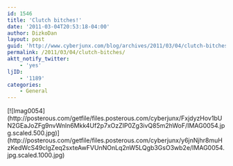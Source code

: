 ```yaml
---
id: 1546
title: 'Clutch bitches!'
date: '2011-03-04T20:53:18-04:00'
author: DizkoDan
layout: post
guid: 'http://www.cyberjunx.com/blog/archives/2011/03/04/clutch-bitches/'
permalink: /2011/03/04/clutch-bitches/
aktt_notify_twitter:
    - 'yes'
ljID:
    - '1189'
categories:
    - General
---
```


<div class="posterous_autopost"><div class="p_embed p_image_embed"> [![Imag0054](http://posterous.com/getfile/files.posterous.com/cyberjunx/FxjdyzHov1bUN2GEaJoZFg9nvWnln6Mkk4Uf2p7xOzZIP0Zg3ivQ85m2hWoF/IMAG0054.jpg.scaled.500.jpg)](http://posterous.com/getfile/files.posterous.com/cyberjunx/y6jnNjhr8muHzKedWcS49clgZeq2sxteAwFVUnNOnLq2nW5LQgb3GsO3wb2e/IMAG0054.jpg.scaled.1000.jpg) </div></div>
